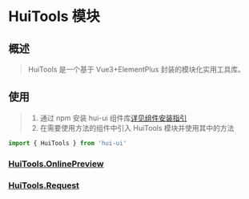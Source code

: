 # HuiTools 模块

## 概述

> HuiTools 是一个基于 Vue3+ElementPlus 封装的模块化实用工具库。

## 使用

> 1. 通过 npm 安装 hui-ui 组件库[详见组件安装指引](../../README.md)
> 2. 在需要使用方法的组件中引入 HuiTools 模块并使用其中的方法

```js
import { HuiTools } from 'hui-ui'
```

### [HuiTools.OnlinePreview](../huiOnlinePreview/README.md)

### [HuiTools.Request](../huiRequest//README.md)

